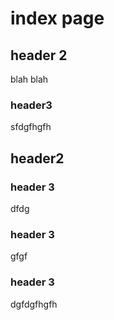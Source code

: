 # index page

## header 2
blah blah

### header3
sfdgfhgfh

## header2

### header 3
dfdg
### header 3
gfgf
### header 3
dgfdgfhgfh